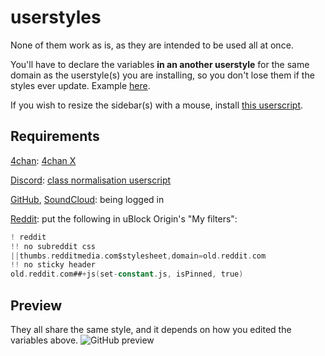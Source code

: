 # userstyles
None of them work as is, as they are intended to be used all at once.

You'll have to declare the variables **in an another userstyle** for the same domain as the userstyle(s) you are installing, so you don't lose them if the styles ever update. Example [here](./_global.user.css).

If you wish to resize the sidebar(s) with a mouse, install [this userscript](./_global-resize-sidebar.user.js).

## Requirements
[4chan](./4chan.user.styl): [4chan X](https://www.4chan-x.net)

[Discord](./discord.user.styl): [class normalisation userscript](https://gist.github.com/2641a40fd44383320adde4b027a1d0b03bd550/202cfe26d010351d37b48849aab263b5)

[GitHub](./github.user.styl), [SoundCloud](./soundcloud.user.styl): being logged in

[Reddit](./reddit.user.styl): put the following in uBlock Origin's "My filters":
```adb
! reddit
!! no subreddit css
||thumbs.redditmedia.com$stylesheet,domain=old.reddit.com
!! no sticky header
old.reddit.com##+js(set-constant.js, isPinned, true)
```

## Preview
They all share the same style, and it depends on how you edited the variables above.
![GitHub preview](https://user-images.githubusercontent.com/58827198/211355929-94b5113f-bc8e-47b1-a1da-64dcd034c9ea.png)
